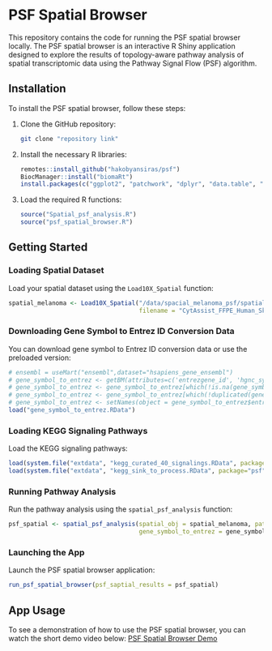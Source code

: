 # PSF Spatial Browser

This repository contains the code for running the PSF spatial browser locally. The PSF spatial browser is an interactive R Shiny application designed to explore the results of topology-aware pathway analysis of spatial transcriptomic data using the Pathway Signal Flow (PSF) algorithm.

## Installation

To install the PSF spatial browser, follow these steps:

1.  Clone the GitHub repository:

    ``` bash
    git clone "repository link"
    ```

2.  Install the necessary R libraries:

    ``` r
    remotes::install_github("hakobyansiras/psf")
    BiocManager::install("biomaRt")
    install.packages(c("ggplot2", "patchwork", "dplyr", "data.table", "DT", "miniUI", "shiny", "Seurat", "psf", "magick", "shinyjs", "visNetwork", "biomaRt", "SeuratData"))
    ```

3.  Load the required R functions:

    ``` r
    source("Spatial_psf_analysis.R")
    source("psf_spatial_browser.R")
    ```

## Getting Started

### Loading Spatial Dataset

Load your spatial dataset using the `Load10X_Spatial` function:

``` r
spatial_melanoma <- Load10X_Spatial("/data/spacial_melanoma_psf/spatial_data",
                                    filename = "CytAssist_FFPE_Human_Skin_Melanoma_filtered_feature_bc_matrix.h5")
```

### Downloading Gene Symbol to Entrez ID Conversion Data

You can download gene symbol to Entrez ID conversion data or use the preloaded version:

``` r
# ensembl = useMart("ensembl",dataset="hsapiens_gene_ensembl")
# gene_symbol_to_entrez <- getBM(attributes=c('entrezgene_id', 'hgnc_symbol'), mart = ensembl)
# gene_symbol_to_entrez <- gene_symbol_to_entrez[which(!is.na(gene_symbol_to_entrez$entrezgene_id)),]
# gene_symbol_to_entrez <- gene_symbol_to_entrez[which(!duplicated(gene_symbol_to_entrez$entrezgene_id)),]
# gene_symbol_to_entrez <- setNames(object = gene_symbol_to_entrez$entrezgene_id, nm = gene_symbol_to_entrez$hgnc_symbol)
load("gene_symbol_to_entrez.RData")
```

### Loading KEGG Signaling Pathways

Load the KEGG signaling pathways:

``` r
load(system.file("extdata", "kegg_curated_40_signalings.RData", package="psf"))
load(system.file("extdata", "kegg_sink_to_process.RData", package="psf"))
```

### Running Pathway Analysis

Run the pathway analysis using the `spatial_psf_analysis` function:

``` r
psf_spatial <- spatial_psf_analysis(spatial_obj = spatial_melanoma, pathway_collection = kegg_curated_40_signalings,
                                    gene_symbol_to_entrez = gene_symbol_to_entrez, nthreads = 30)
```

### Launching the App

Launch the PSF spatial browser application:

``` r
run_psf_spatial_browser(psf_saptial_results = psf_spatial)
```

## App Usage

To see a demonstration of how to use the PSF spatial browser, you can watch the short demo video below: [PSF Spatial Browser Demo](https://youtu.be/lHTgYBA374o)
